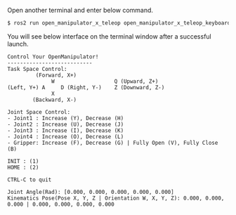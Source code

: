 
Open another terminal and enter below command.  
```bash
$ ros2 run open_manipulator_x_teleop open_manipulator_x_teleop_keyboard
```


You will see below interface on the terminal window after a successful launch.
```
Control Your OpenManipulator!
---------------------------
Task Space Control:
         (Forward, X+)
              W                   Q (Upward, Z+)
(Left, Y+) A     D (Right, Y-)    Z (Downward, Z-)
              X 
        (Backward, X-)

Joint Space Control:
- Joint1 : Increase (Y), Decrease (H)
- Joint2 : Increase (U), Decrease (J)
- Joint3 : Increase (I), Decrease (K)
- Joint4 : Increase (O), Decrease (L)
- Gripper: Increase (F), Decrease (G) | Fully Open (V), Fully Close (B)

INIT : (1)
HOME : (2)

CTRL-C to quit

Joint Angle(Rad): [0.000, 0.000, 0.000, 0.000, 0.000]
Kinematics Pose(Pose X, Y, Z | Orientation W, X, Y, Z): 0.000, 0.000, 0.000 | 0.000, 0.000, 0.000, 0.000
```
